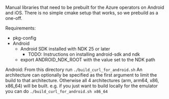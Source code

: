 Manual libraries that need to be prebuilt for the Azure operators on Android and iOS.
There is no simple cmake setup that works, so we prebuild as a one-off.

Requirements:
- pkg-config 
- Android
  - Android SDK installed with NDK 25 or later 
    - TODO: Instructions on installing android-sdk and ndk
  - export ANDROID_NDK_ROOT with the value set to the NDK path

Android:
  From this directory run `./build_curl_for_android.sh`
  An architecture can optionally be specified as the first argument to limit the build to that architecture.
  Otherwise all 4 architectures (arm, arm64, x86, x86_64) will be built. 
  e.g. if you just want to build locally for the emulator you can do `./build_curl_for_android.sh x86_64`